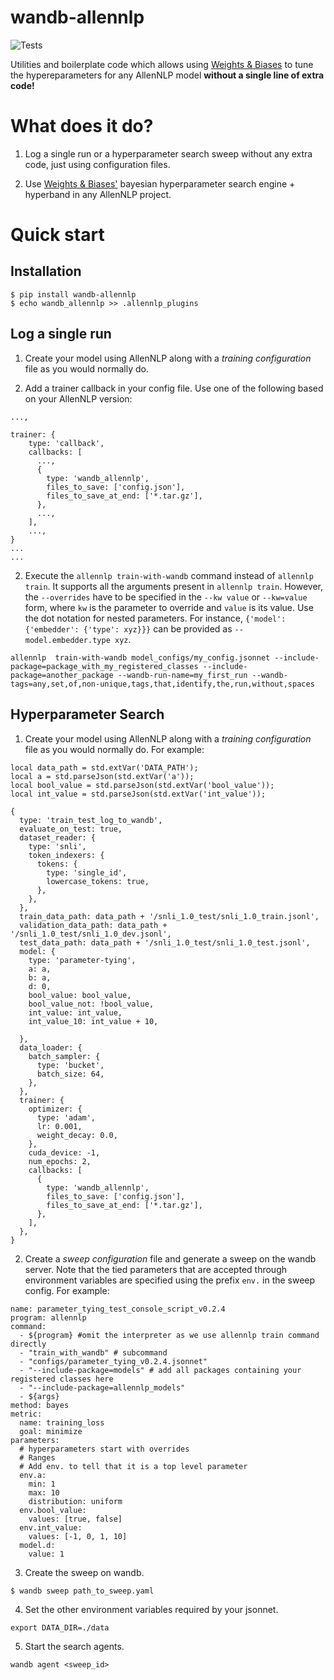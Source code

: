 # wandb-allennlp


![Tests](https://github.com/dhruvdcoder/wandb-allennlp/workflows/Tests/badge.svg)


Utilities and boilerplate code which allows using [Weights & Biases](https://www.wandb.com/) to tune the hypereparameters for any AllenNLP model **without a single line of extra code!**

# What does it do?

1. Log a single run or a hyperparameter search sweep without any extra code, just using configuration files.

2. Use [Weights & Biases'](https://www.wandb.com/) bayesian hyperparameter search engine + hyperband in any AllenNLP project.



# Quick start

## Installation

```
$ pip install wandb-allennlp
$ echo wandb_allennlp >> .allennlp_plugins
```



## Log a single run

1. Create your model using AllenNLP along with a *training configuration* file as you would normally do.

2. Add a trainer callback in your config file. Use one of the following based on your AllenNLP version:


```
...,

trainer: {
    type: 'callback',
    callbacks: [
      ...,
      {
        type: 'wandb_allennlp',
        files_to_save: ['config.json'],
        files_to_save_at_end: ['*.tar.gz'],
      },
      ...,
    ],
    ...,
}
...
...
```

2. Execute the `allennlp train-with-wandb` command instead of `allennlp train`. It supports all the arguments present in `allennlp train`. However, the `--overrides` have to be specified in the `--kw value` or `--kw=value` form, where `kw` is the parameter to override and `value` is its value. Use the dot notation for nested parameters. For instance, `{'model': {'embedder': {'type': xyz}}}` can be provided as `--model.embedder.type xyz`.

```
allennlp  train-with-wandb model_configs/my_config.jsonnet --include-package=package_with_my_registered_classes --include-package=another_package --wandb-run-name=my_first_run --wandb-tags=any,set,of,non-unique,tags,that,identify,the,run,without,spaces

```


## Hyperparameter Search

1. Create your model using AllenNLP along with a *training configuration* file as you would normally do. For example:

```
local data_path = std.extVar('DATA_PATH');
local a = std.parseJson(std.extVar('a'));
local bool_value = std.parseJson(std.extVar('bool_value'));
local int_value = std.parseJson(std.extVar('int_value'));

{
  type: 'train_test_log_to_wandb',
  evaluate_on_test: true,
  dataset_reader: {
    type: 'snli',
    token_indexers: {
      tokens: {
        type: 'single_id',
        lowercase_tokens: true,
      },
    },
  },
  train_data_path: data_path + '/snli_1.0_test/snli_1.0_train.jsonl',
  validation_data_path: data_path + '/snli_1.0_test/snli_1.0_dev.jsonl',
  test_data_path: data_path + '/snli_1.0_test/snli_1.0_test.jsonl',
  model: {
    type: 'parameter-tying',
    a: a,
    b: a,
    d: 0,
    bool_value: bool_value,
    bool_value_not: !bool_value,
    int_value: int_value,
    int_value_10: int_value + 10,

  },
  data_loader: {
    batch_sampler: {
      type: 'bucket',
      batch_size: 64,
    },
  },
  trainer: {
    optimizer: {
      type: 'adam',
      lr: 0.001,
      weight_decay: 0.0,
    },
    cuda_device: -1,
    num_epochs: 2,
    callbacks: [
      {
        type: 'wandb_allennlp',
        files_to_save: ['config.json'],
        files_to_save_at_end: ['*.tar.gz'],
      },
    ],
  },
}
```

2. Create a *sweep configuration* file and generate a sweep on the wandb server. Note that the tied parameters that are accepted through environment variables are specified using the prefix `env.` in the sweep config. For example:

```
name: parameter_tying_test_console_script_v0.2.4
program: allennlp
command:
  - ${program} #omit the interpreter as we use allennlp train command directly
  - "train_with_wandb" # subcommand
  - "configs/parameter_tying_v0.2.4.jsonnet"
  - "--include-package=models" # add all packages containing your registered classes here
  - "--include-package=allennlp_models"
  - ${args}
method: bayes
metric:
  name: training_loss
  goal: minimize
parameters:
  # hyperparameters start with overrides
  # Ranges
  # Add env. to tell that it is a top level parameter
  env.a:
    min: 1
    max: 10
    distribution: uniform
  env.bool_value:
    values: [true, false]
  env.int_value:
    values: [-1, 0, 1, 10]
  model.d:
    value: 1
```
3. Create the sweep on wandb.

```
$ wandb sweep path_to_sweep.yaml
```

4. Set the other environment variables required by your jsonnet.

```
export DATA_DIR=./data
```

5. Start the search agents.

```
wandb agent <sweep_id>
```
